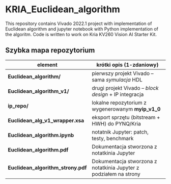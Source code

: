 # KRIA_Euclidean_algorithm

This repository contains Vivado 2022.1 project with implementation of Euclidean algorithm and jupyter notebook with Python implementation of the algoritm. Code is written to work on Kria KV260 Vision AI Starter Kit.

## Szybka mapa repozytorium

| element                              | krótki opis (1-zdaniowy)                              |
|--------------------------------------|-------------------------------------------------------|
| **Euclidean_algorithm/**             | pierwszy projekt Vivado – sama *symulacja* HDL        |
| **Euclidean_algorithm_v1/**          | drugi projekt Vivado – *block design* + IP integracja |
| **ip_repo/**                         | lokalne repozytorium z wygenerowanym **myip_v1_0**    |
| **Euclidean_alg_v1_wrapper.xsa**     | eksport sprzętu (bitstream + HWH) do PYNQ/Kria        |
| **Euclidean_algorithm.ipynb**        | notatnik Jupyter: patch, testy, benchmark             |
| **Euclidean_algorithm.pdf**          | Dokumentacja stworzona z notatkinia Jupyter           |
| **Euclidean_algorithm_strony.pdf**          | Dokumentacja stworzona z notatkinia Jupyter z podziałem na strony           |
